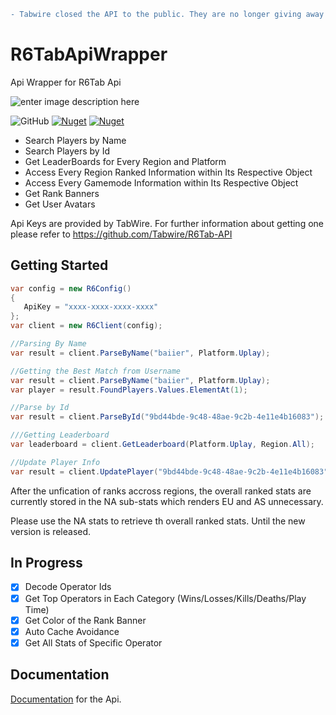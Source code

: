 ```diff
- Tabwire closed the API to the public. They are no longer giving away API keys.
```

# R6TabApiWrapper
Api Wrapper for R6Tab Api

![enter image description here](https://img.shields.io/badge/Made%20With-C%23-blueviolet?style=for-the-badge)

<img alt="GitHub" src="https://img.shields.io/github/license/Cenngo/R6Tab.NET?style=flat-square"> <a href="https://www.nuget.org/packages/R6Tab.NET"><img alt="Nuget" src="https://img.shields.io/nuget/v/R6Tab.NET?logo=nuget&style=flat-square"></a> <a href="https://www.nuget.org/packages/R6Tab.NET"><img alt="Nuget" src="https://img.shields.io/nuget/dt/R6Tab.NET?color=blue&logo=nuget&style=flat-square"></a>

* Search Players by Name
* Search Players by Id
* Get LeaderBoards for Every Region and Platform
* Access Every Region Ranked Information within Its Respective Object
* Access Every Gamemode Information within Its Respective Object
* Get Rank Banners
* Get User Avatars

Api Keys are provided by TabWire. For further information about getting one please refer to https://github.com/Tabwire/R6Tab-API

## Getting Started
```csharp
var config = new R6Config()
{
   ApiKey = "xxxx-xxxx-xxxx-xxxx"
};
var client = new R6Client(config);

//Parsing By Name
var result = client.ParseByName("baiier", Platform.Uplay);

//Getting the Best Match from Username
var result = client.ParseByName("baiier", Platform.Uplay);
var player = result.FoundPlayers.Values.ElementAt(1);

//Parse by Id
var result = client.ParseById("9bd44bde-9c48-48ae-9c2b-4e11e4b16083");

///Getting Leaderboard
var leaderboard = client.GetLeaderboard(Platform.Uplay, Region.All);

//Update Player Info 
var result = client.UpdatePlayer("9bd44bde-9c48-48ae-9c2b-4e11e4b16083");
```

After the unfication of ranks accross regions, the overall ranked stats are currently stored in the NA sub-stats which renders EU and AS unnecessary.

Please use the NA stats to retrieve th overall ranked stats. Until the new version is released.

## In Progress
- [x] Decode Operator Ids
- [x] Get Top Operators in Each Category (Wins/Losses/Kills/Deaths/Play Time)
- [x] Get Color of the Rank Banner 
- [x] Auto Cache Avoidance
- [x] Get All Stats of Specific Operator

## Documentation
[Documentation](https://cenngo.github.io/R6Tab.NET/api/index.html) for the Api.
